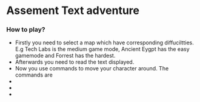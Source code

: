 # Assement Text adventure
### How to play?
- Firstly you need to select a map which have corresponding diffuciltties. E.g Tech Labs is the medium game mode, Ancient Eygpt has the easy gamemode and Forrest has the hardest.
- Afterwards you need to read the text displayed.
- Now you use commands to move your character around. The commands are
- 
-
-